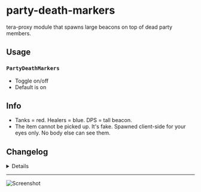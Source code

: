 # party-death-markers
tera-proxy module that spawns large beacons on top of dead party members.

## Usage
### `PartyDeathMarkers`
- Toggle on/off
- Default is on

## Info
- Tanks = red. Healers = blue. DPS = tall beacon.
- The item cannot be picked up. It's fake. Spawned client-side for your eyes only. No body else can see them.

## Changelog
<details>

    1.32
    - Fixed bug: Beacons despawning and sometimes not spawning.
    1.31
    - Supports Caali's proxy auto-updater
    1.30
    - Updated code aesthetics
    - Fixed bug with beacons spawning on players no longer in party.
    - Added S_SPAWN_USER hook. Fixes issues with beacons not spawning.
    - Removed ClearDeathMarkers command
    - Added Command dependency
    - Removed slash support
    1.20
    - Added class specific markers
    1.11
    - Optimized a couple functions
    1.10
    - Fixed bug with markers spawning on wrong positions

</details>

---

![Screenshot](http://i.imgur.com/bOSA6Lx.jpg)
